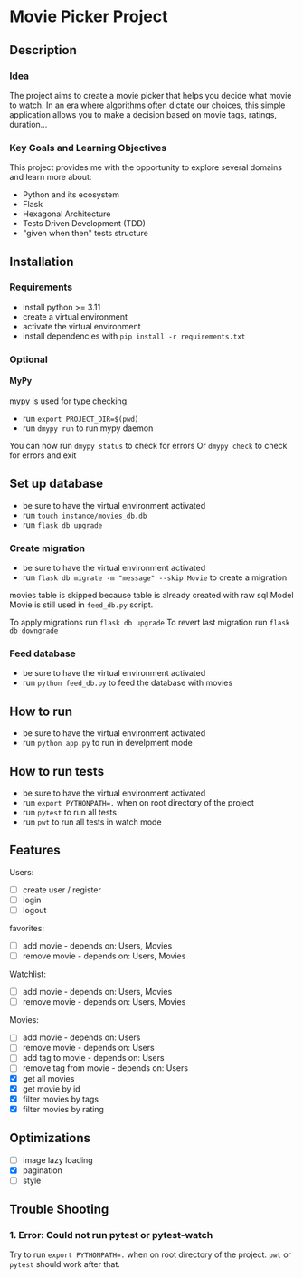 # Movie Picker Project

## Description

### Idea

The project aims to create a movie picker that helps you decide what movie to watch. In an era where algorithms often dictate our choices, this simple application allows you to make a decision based on movie tags, ratings, duration...

### Key Goals and Learning Objectives

This project provides me with the opportunity to explore several domains and learn more about:

- Python and its ecosystem
- Flask
- Hexagonal Architecture
- Tests Driven Development (TDD)
- "given when then" tests structure

## Installation

### Requirements

- install python >= 3.11
- create a virtual environment
- activate the virtual environment
- install dependencies with `pip install -r requirements.txt`

### Optional

#### MyPy

mypy is used for type checking

- run `export PROJECT_DIR=$(pwd)`
- run `dmypy run` to run mypy daemon

You can now run `dmypy status` to check for errors
Or `dmypy check` to check for errors and exit

## Set up database

- be sure to have the virtual environment activated
- run `touch instance/movies_db.db`
- run `flask db upgrade`

### Create migration

- be sure to have the virtual environment activated
- run `flask db migrate -m "message" --skip Movie` to create a migration

movies table is skipped because table is already created with raw sql
Model Movie is still used in `feed_db.py` script.

To apply migrations run `flask db upgrade`
To revert last migration run `flask db downgrade`

### Feed database

- be sure to have the virtual environment activated
- run `python feed_db.py` to feed the database with movies

## How to run

- be sure to have the virtual environment activated
- run `python app.py` to run in develpment mode

## How to run tests

- be sure to have the virtual environment activated
- run `export PYTHONPATH=.` when on root directory of the project
- run `pytest` to run all tests
- run `pwt` to run all tests in watch mode

## Features

Users:

- [ ] create user / register
- [ ] login
- [ ] logout

favorites:

- [ ] add movie - depends on: Users, Movies
- [ ] remove movie - depends on: Users, Movies

Watchlist:

- [ ] add movie - depends on: Users, Movies
- [ ] remove movie - depends on: Users, Movies

Movies:

- [ ] add movie - depends on: Users
- [ ] remove movie - depends on: Users
- [ ] add tag to movie - depends on: Users
- [ ] remove tag from movie - depends on: Users
- [X] get all movies
- [X] get movie by id
- [X] filter movies by tags
- [X] filter movies by rating

## Optimizations

- [ ] image lazy loading
- [X] pagination
- [ ] style

## Trouble Shooting

### 1. Error: Could not run pytest or pytest-watch

Try to run `export PYTHONPATH=.` when on root directory of the project. `pwt` or `pytest` should work after that.
